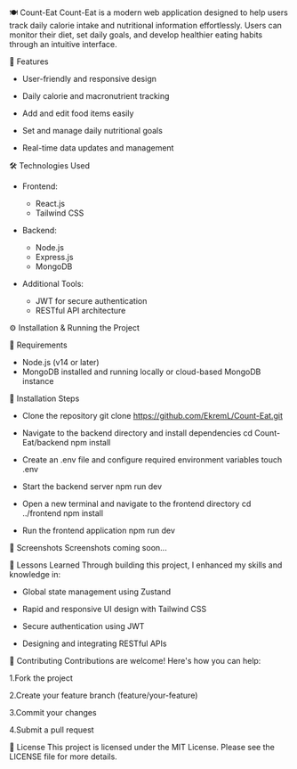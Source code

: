🍽️ Count-Eat
Count-Eat is a modern web application designed to help users track daily calorie intake and nutritional information effortlessly. Users can monitor their diet, set daily goals,
and develop healthier eating habits through an intuitive interface.

🚀 Features
- User-friendly and responsive design

- Daily calorie and macronutrient tracking

- Add and edit food items easily

- Set and manage daily nutritional goals

- Real-time data updates and management

🛠️ Technologies Used
- Frontend:
  - React.js
  - Tailwind CSS

- Backend:
  - Node.js
  - Express.js
  - MongoDB

- Additional Tools:
  - JWT for secure authentication
  - RESTful API architecture

⚙️ Installation & Running the Project

🔧 Requirements
- Node.js (v14 or later)
- MongoDB installed and running locally or cloud-based MongoDB instance

🚀 Installation Steps
- Clone the repository
git clone https://github.com/EkremL/Count-Eat.git

- Navigate to the backend directory and install dependencies
cd Count-Eat/backend
npm install

- Create an .env file and configure required environment variables
touch .env

- Start the backend server
npm run dev

- Open a new terminal and navigate to the frontend directory
cd ../frontend
npm install

- Run the frontend application
npm run dev

📸 Screenshots
Screenshots coming soon...

🧠 Lessons Learned
Through building this project, I enhanced my skills and knowledge in:

- Global state management using Zustand

- Rapid and responsive UI design with Tailwind CSS

- Secure authentication using JWT

- Designing and integrating RESTful APIs

🧩 Contributing
Contributions are welcome! Here's how you can help:

1.Fork the project

2.Create your feature branch (feature/your-feature)

3.Commit your changes

4.Submit a pull request

📄 License
This project is licensed under the MIT License. Please see the LICENSE file for more details.
